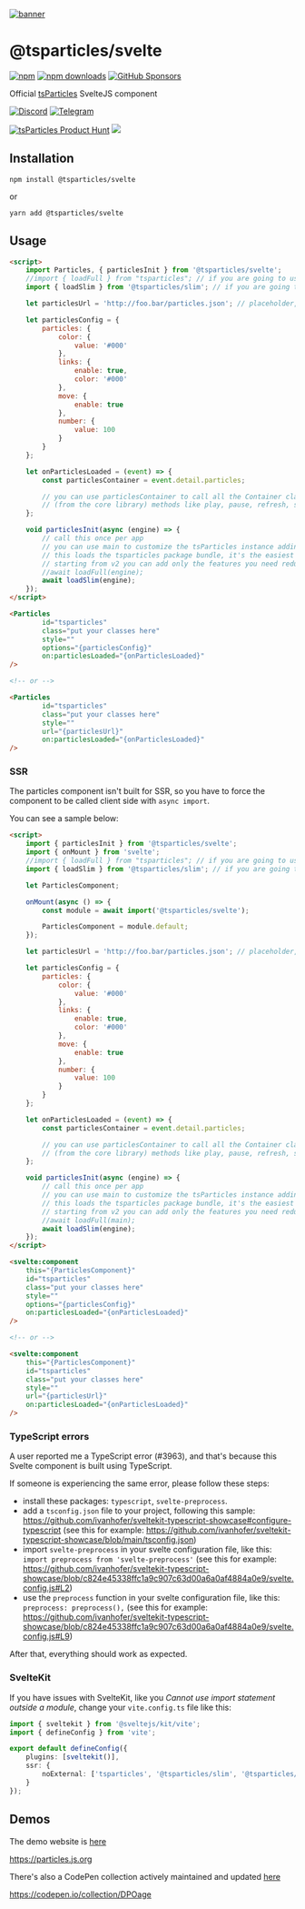 [![banner](https://particles.js.org/images/banner3.png)](https://particles.js.org)

# @tsparticles/svelte

[![npm](https://img.shields.io/npm/v/@tsparticles/svelte)](https://www.npmjs.com/package/@tsparticles/svelte) [![npm downloads](https://img.shields.io/npm/dm/@tsparticles/svelte)](https://www.npmjs.com/package/@tsparticles/svelte) [![GitHub Sponsors](https://img.shields.io/github/sponsors/matteobruni)](https://github.com/sponsors/matteobruni)

Official [tsParticles](https://github.com/matteobruni/tsparticles) SvelteJS component

[![Discord](https://particles.js.org/images/discord.png)](https://discord.gg/hACwv45Hme) [![Telegram](https://particles.js.org/images/telegram.png)](https://t.me/tsparticles)

[![tsParticles Product Hunt](https://api.producthunt.com/widgets/embed-image/v1/featured.svg?post_id=186113&theme=light)](https://www.producthunt.com/posts/tsparticles?utm_source=badge-featured&utm_medium=badge&utm_souce=badge-tsparticles") <a href="https://www.buymeacoffee.com/matteobruni"><img src="https://img.buymeacoffee.com/button-api/?text=Buy me a beer&emoji=🍺&slug=matteobruni&button_colour=5F7FFF&font_colour=ffffff&font_family=Arial&outline_colour=000000&coffee_colour=FFDD00"></a>

## Installation

```shell
npm install @tsparticles/svelte
```

or

```shell
yarn add @tsparticles/svelte
```

## Usage

```html
<script>
    import Particles, { particlesInit } from '@tsparticles/svelte';
    //import { loadFull } from "tsparticles"; // if you are going to use `loadFull`, install the "tsparticles" package too.
    import { loadSlim } from '@tsparticles/slim'; // if you are going to use `loadSlim`, install the "@tsparticles/slim" package too.

    let particlesUrl = 'http://foo.bar/particles.json'; // placeholder, replace it with a real url

    let particlesConfig = {
        particles: {
            color: {
                value: '#000'
            },
            links: {
                enable: true,
                color: '#000'
            },
            move: {
                enable: true
            },
            number: {
                value: 100
            }
        }
    };

    let onParticlesLoaded = (event) => {
        const particlesContainer = event.detail.particles;

        // you can use particlesContainer to call all the Container class
        // (from the core library) methods like play, pause, refresh, start, stop
    };

    void particlesInit(async (engine) => {
        // call this once per app
        // you can use main to customize the tsParticles instance adding presets or custom shapes
        // this loads the tsparticles package bundle, it's the easiest method for getting everything ready
        // starting from v2 you can add only the features you need reducing the bundle size
        //await loadFull(engine);
        await loadSlim(engine);
    });
</script>

<Particles
        id="tsparticles"
        class="put your classes here"
        style=""
        options="{particlesConfig}"
        on:particlesLoaded="{onParticlesLoaded}"
/>

<!-- or -->

<Particles
        id="tsparticles"
        class="put your classes here"
        style=""
        url="{particlesUrl}"
        on:particlesLoaded="{onParticlesLoaded}"
/>
```

### SSR

The particles component isn't built for SSR, so you have to force the component to be called client side
with `async import`.

You can see a sample below:

```html
<script>
	import { particlesInit } from '@tsparticles/svelte';
	import { onMount } from 'svelte';
	//import { loadFull } from "tsparticles"; // if you are going to use `loadFull`, install the "tsparticles" package too.
	import { loadSlim } from '@tsparticles/slim'; // if you are going to use `loadSlim`, install the "@tsparticles/slim" package too.

	let ParticlesComponent;

	onMount(async () => {
		const module = await import('@tsparticles/svelte');

		ParticlesComponent = module.default;
	});

	let particlesUrl = 'http://foo.bar/particles.json'; // placeholder, replace it with a real url

	let particlesConfig = {
		particles: {
			color: {
				value: '#000'
			},
			links: {
				enable: true,
				color: '#000'
			},
			move: {
				enable: true
			},
			number: {
				value: 100
			}
		}
	};

	let onParticlesLoaded = (event) => {
		const particlesContainer = event.detail.particles;

		// you can use particlesContainer to call all the Container class
		// (from the core library) methods like play, pause, refresh, start, stop
	};

	void particlesInit(async (engine) => {
		// call this once per app
		// you can use main to customize the tsParticles instance adding presets or custom shapes
		// this loads the tsparticles package bundle, it's the easiest method for getting everything ready
		// starting from v2 you can add only the features you need reducing the bundle size
		//await loadFull(main);
		await loadSlim(engine);
	});
</script>

<svelte:component
	this="{ParticlesComponent}"
	id="tsparticles"
	class="put your classes here"
	style=""
	options="{particlesConfig}"
	on:particlesLoaded="{onParticlesLoaded}"
/>

<!-- or -->

<svelte:component
	this="{ParticlesComponent}"
	id="tsparticles"
	class="put your classes here"
	style=""
	url="{particlesUrl}"
	on:particlesLoaded="{onParticlesLoaded}"
/>
```

### TypeScript errors

A user reported me a TypeScript error (#3963), and that's because this Svelte component is built using TypeScript.

If someone is experiencing the same error, please follow these steps:

- install these packages: `typescript`, `svelte-preprocess`.
- add a `tsconfig.json` file to your project, following this sample: <https://github.com/ivanhofer/sveltekit-typescript-showcase#configure-typescript> (see this for example: <https://github.com/ivanhofer/sveltekit-typescript-showcase/blob/main/tsconfig.json>)
- import `svelte-preprocess` in your svelte configuration file, like this: `import preprocess from 'svelte-preprocess'` (see this for example: <https://github.com/ivanhofer/sveltekit-typescript-showcase/blob/c824e45338ffc1a9c907c63d00a6a0af4884a0e9/svelte.config.js#L2>)
- use the `preprocess` function in your svelte configuration file, like this: `preprocess: preprocess(),` (see this for example: <https://github.com/ivanhofer/sveltekit-typescript-showcase/blob/c824e45338ffc1a9c907c63d00a6a0af4884a0e9/svelte.config.js#L9>)

After that, everything should work as expected.

### SvelteKit

If you have issues with SvelteKit, like you _Cannot use import statement outside a module_, change your `vite.config.ts` file like this:

```ts
import { sveltekit } from '@sveltejs/kit/vite';
import { defineConfig } from 'vite';

export default defineConfig({
    plugins: [sveltekit()],
    ssr: {
        noExternal: ['tsparticles', '@tsparticles/slim', '@tsparticles/engine', '@tsparticles/svelte'] // add all tsparticles libraries here, they're not made for SSR, they're client only
    }
});
```

## Demos

The demo website is [here](https://particles.js.org)

<https://particles.js.org>

There's also a CodePen collection actively maintained and updated [here](https://codepen.io/collection/DPOage)

<https://codepen.io/collection/DPOage>

